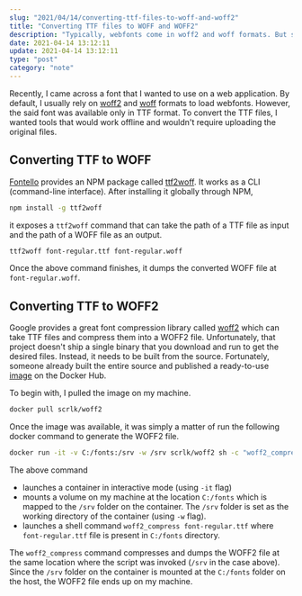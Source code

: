 ```yaml
---
slug: "2021/04/14/converting-ttf-files-to-woff-and-woff2"
title: "Converting TTF files to WOFF and WOFF2"
description: "Typically, webfonts come in woff2 and woff formats. But sometimes, a font may be available only in TTF format. Explore how to locally convert the TTF files."
date: 2021-04-14 13:12:11
update: 2021-04-14 13:12:11
type: "post"
category: "note"
---
```


Recently, I came across a font that I wanted to use on a web application. By default, I usually rely on [woff2](https://caniuse.com/woff2) and [woff](https://caniuse.com/woff) formats to load webfonts. However, the said font was available only in TTF format. To convert the TTF files, I wanted tools that would work offline and wouldn't require uploading the original files.

## Converting TTF to WOFF

[Fontello](https://fontello.com/) provides an NPM package called [ttf2woff](https://github.com/fontello/ttf2woff). It works as a CLI (command-line interface). After installing it globally through NPM,

```sh
npm install -g ttf2woff
```

it exposes a `ttf2woff` command that can take the path of a TTF file as input and the path of a WOFF file as an output.

```sh
ttf2woff font-regular.ttf font-regular.woff
```

Once the above command finishes, it dumps the converted WOFF file at `font-regular.woff`.

## Converting TTF to WOFF2

Google provides a great font compression library called [woff2](https://github.com/google/woff2) which can take TTF files and compress them into a WOFF2 file. Unfortunately, that project doesn't ship a single binary that you download and run to get the desired files. Instead, it needs to be built from the source. Fortunately, someone already built the entire source and published a ready-to-use [image](https://hub.docker.com/r/scrlk/woff2) on the Docker Hub.

To begin with, I pulled the image on my machine.

```sh
docker pull scrlk/woff2
```

Once the image was available, it was simply a matter of run the following docker command to generate the WOFF2 file.

```sh
docker run -it -v C:/fonts:/srv -w /srv scrlk/woff2 sh -c "woff2_compress font-regular.ttf"
```

The above command

- launches a container in interactive mode (using `-it` flag)
- mounts a volume on my machine at the location `C:/fonts` which is mapped to the `/srv` folder on the container. The `/srv` folder is set as the working directory of the container (using `-w` flag).
- launches a shell command `woff2_compress font-regular.ttf` where `font-regular.ttf` file is present in `C:/fonts` directory.

The `woff2_compress` command compresses and dumps the WOFF2 file at the same location where the script was invoked (`/srv` in the case above). Since the `/srv` folder on the container is mounted at the `C:/fonts` folder on the host, the WOFF2 file ends up on my machine.
